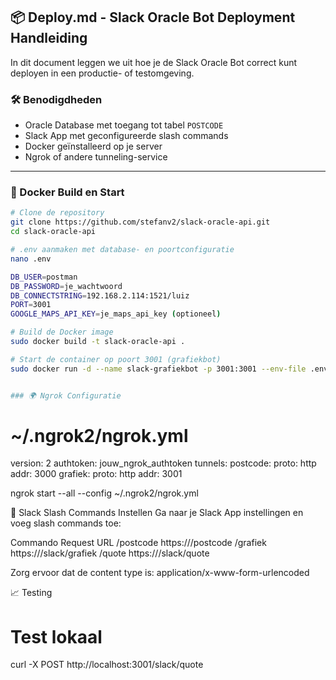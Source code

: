 ## 📦 Deploy.md - Slack Oracle Bot Deployment Handleiding

In dit document leggen we uit hoe je de Slack Oracle Bot correct kunt deployen in een productie- of testomgeving.

### 🛠️ Benodigdheden

- Oracle Database met toegang tot tabel `POSTCODE`
- Slack App met geconfigureerde slash commands
- Docker geïnstalleerd op je server
- Ngrok of andere tunneling-service

---

### 🐳 Docker Build en Start

```bash
# Clone de repository
git clone https://github.com/stefanv2/slack-oracle-api.git
cd slack-oracle-api

# .env aanmaken met database- en poortconfiguratie
nano .env

DB_USER=postman
DB_PASSWORD=je_wachtwoord
DB_CONNECTSTRING=192.168.2.114:1521/luiz
PORT=3001
GOOGLE_MAPS_API_KEY=je_maps_api_key (optioneel)

# Build de Docker image
sudo docker build -t slack-oracle-api .

# Start de container op poort 3001 (grafiekbot)
sudo docker run -d --name slack-grafiekbot -p 3001:3001 --env-file .env slack-oracle-api


### 🌍 Ngrok Configuratie

```
# ~/.ngrok2/ngrok.yml
version: 2
authtoken: jouw_ngrok_authtoken
tunnels:
  postcode:
    proto: http
    addr: 3000
  grafiek:
    proto: http
    addr: 3001

ngrok start --all --config ~/.ngrok2/ngrok.yml


🚀 Slack Slash Commands Instellen
Ga naar je Slack App instellingen en voeg slash commands toe:

Commando	Request URL
/postcode	https://<ngrok-url>/postcode
/grafiek	https://<ngrok-url>/slack/grafiek
/quote	https://<ngrok-url>/slack/quote

Zorg ervoor dat de content type is: application/x-www-form-urlencoded


📈 Testing

# Test lokaal
curl -X POST http://localhost:3001/slack/quote



